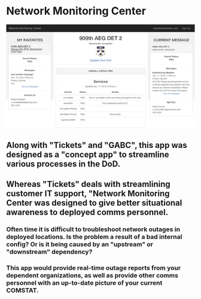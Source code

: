 # Network Monitoring Center

![NMC](static/img/Screenshot.png?raw=true "NMC")

## Along with "Tickets" and "GABC", this app was designed as a "concept app" to streamline various processes in the DoD.

## Whereas "Tickets" deals with streamlining customer IT support, "Network Monitoring Center was designed to give better situational awareness to deployed comms personnel.

### Often time it is difficult to troubleshoot network outages in deployed locations.  Is the problem a result of a bad internal config? Or is it being caused by an "upstream" or "downstream" dependency?

### This app would provide real-time outage reports from your dependent organizations, as well as provide other comms personnel with an up-to-date picture of your current COMSTAT.

